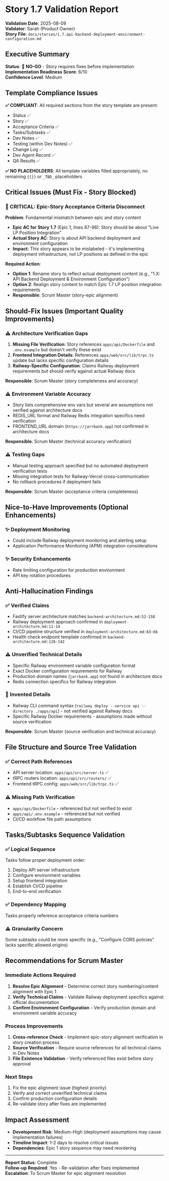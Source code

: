# Story 1.7 Validation Report
**Validation Date**: 2025-08-09  
**Validator**: Sarah (Product Owner)  
**Story File**: `docs/stories/1.7.api-backend-deployment-environment-configuration.md`

## Executive Summary
**Status**: 🚨 **NO-GO** - Story requires fixes before implementation  
**Implementation Readiness Score**: 6/10  
**Confidence Level**: Medium

## Template Compliance Issues
**✅ COMPLIANT**: All required sections from the story template are present:
- Status ✅
- Story ✅ 
- Acceptance Criteria ✅
- Tasks/Subtasks ✅
- Dev Notes ✅
- Testing (within Dev Notes) ✅
- Change Log ✅
- Dev Agent Record ✅
- QA Results ✅

**✅ NO PLACEHOLDERS**: All template variables filled appropriately, no remaining `{{}}` or `_TBD_` placeholders

## Critical Issues (Must Fix - Story Blocked)

### 🚨 CRITICAL: Epic-Story Acceptance Criteria Disconnect
**Problem**: Fundamental mismatch between epic and story content
- **Epic AC for Story 1.7** (Epic 1, lines 87-98): Story should be about "Live LP Position Integration"
- **Actual Story AC**: Story is about API backend deployment and environment configuration
- **Impact**: This story appears to be mislabeled - it's implementing deployment infrastructure, not LP positions as defined in the epic

**Required Action**: 
- **Option 1**: Rename story to reflect actual deployment content (e.g., "1.X: API Backend Deployment & Environment Configuration")
- **Option 2**: Realign story content to match Epic 1.7 LP position integration requirements
- **Responsible**: Scrum Master (story-epic alignment)

## Should-Fix Issues (Important Quality Improvements)

### ⚠️ Architecture Verification Gaps
1. **Missing File Verification**: Story references `apps/api/Dockerfile` and `.env.example` but doesn't verify these exist
2. **Frontend Integration Details**: References `apps/web/src/lib/trpc.ts` update but lacks specific configuration details
3. **Railway-Specific Configuration**: Claims Railway deployment requirements but should verify against actual Railway docs

**Responsible**: Scrum Master (story completeness and accuracy)

### ⚠️ Environment Variable Accuracy
- Story lists comprehensive env vars but several are assumptions not verified against architecture docs
- REDIS_URL format and Railway Redis integration specifics need verification
- FRONTEND_URL domain (`https://jarrbank.app`) not confirmed in architecture docs

**Responsible**: Scrum Master (technical accuracy verification)

### ⚠️ Testing Gaps
- Manual testing approach specified but no automated deployment verification tests
- Missing integration tests for Railway-Vercel cross-communication
- No rollback procedures if deployment fails

**Responsible**: Scrum Master (acceptance criteria completeness)

## Nice-to-Have Improvements (Optional Enhancements)

### ✨ Deployment Monitoring
- Could include Railway deployment monitoring and alerting setup
- Application Performance Monitoring (APM) integration considerations

### ✨ Security Enhancements
- Rate limiting configuration for production environment
- API key rotation procedures

## Anti-Hallucination Findings

### ✅ Verified Claims
- Fastify server architecture matches `backend-architecture.md:52-158`
- Railway deployment approach confirmed in `deployment-architecture.md:11-14`
- CI/CD pipeline structure verified in `deployment-architecture.md:63-66`
- Health check endpoint template confirmed in `backend-architecture.md:126-142`

### ⚠️ Unverified Technical Details
- Specific Railway environment variable configuration format
- Exact Docker configuration requirements for Railway
- Production domain names (`jarrbank.app`) not found in architecture docs
- Redis connection specifics for Railway integration

### 🚨 Invented Details
- Railway CLI command syntax (`railway deploy --service api --directory ./apps/api`) - not verified against Railway docs
- Specific Railway Docker requirements - assumptions made without source verification

**Responsible**: Scrum Master (source verification and technical accuracy)

## File Structure and Source Tree Validation

### ✅ Correct Path References
- API server location: `apps/api/src/server.ts` ✅
- tRPC routers location: `apps/api/src/routers/` ✅ 
- Frontend tRPC config: `apps/web/src/lib/trpc.ts` ✅

### ⚠️ Missing Path Verification
- `apps/api/Dockerfile` - referenced but not verified to exist
- `apps/api/.env.example` - referenced but not verified
- CI/CD workflow file path assumptions

## Tasks/Subtasks Sequence Validation

### ✅ Logical Sequence
Tasks follow proper deployment order:
1. Deploy API server infrastructure
2. Configure environment variables  
3. Setup frontend integration
4. Establish CI/CD pipeline
5. End-to-end verification

### ✅ Dependency Mapping
Tasks properly reference acceptance criteria numbers

### ⚠️ Granularity Concern
Some subtasks could be more specific (e.g., "Configure CORS policies" lacks specific allowed origins)

## Recommendations for Scrum Master

### Immediate Actions Required
1. **Resolve Epic Alignment** - Determine correct story numbering/content alignment with Epic 1
2. **Verify Technical Claims** - Validate Railway deployment specifics against official documentation
3. **Confirm Environment Configuration** - Verify production domain and environment variable accuracy

### Process Improvements
1. **Cross-reference Check** - Implement epic-story alignment verification in story creation process
2. **Source Verification** - Require source references for all technical claims in Dev Notes
3. **File Existence Validation** - Verify referenced files exist before story approval

### Next Steps
1. Fix the epic alignment issue (highest priority)
2. Verify and correct unverified technical claims
3. Confirm production configuration details
4. Re-validate story after fixes are implemented

## Impact Assessment
- **Development Risk**: Medium-High (deployment assumptions may cause implementation failures)
- **Timeline Impact**: 1-2 days to resolve critical issues
- **Dependencies**: Epic 1 story sequence may need reordering

---
**Report Status**: Complete  
**Follow-up Required**: Yes - Re-validation after fixes implemented  
**Escalation**: To Scrum Master for epic alignment resolution